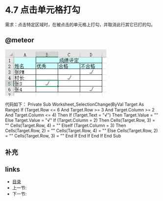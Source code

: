 # 4.7 点击单元格打勾
需求：点击特定区域时，在被点击的单元格上打勾，并取消此行其它已打的勾。

## @meteor
  
![](images/4.7.1.jpg?raw=true)

代码如下：
	Private Sub Worksheet_SelectionChange(ByVal Target As Range)
	    If (Target.Row <= 6 And Target.Row >= 3 And Target.Column >= 2 And Target.Column <= 4) Then
	        If (Target.Text = "√") Then
	            Target.Value = ""
	        Else
	            Target.Value = "√"
	            If (Target.Column = 2) Then
	                Cells(Target.Row, 3) = ""
	                Cells(Target.Row, 4) = ""
	            ElseIf (Target.Column = 3) Then
	                Cells(Target.Row, 2) = ""
	                Cells(Target.Row, 4) = ""
	            Else
	                Cells(Target.Row, 2) = ""
	                Cells(Target.Row, 3) = ""
	            End If
	        End If
	    End If
	End Sub

## 补充

## links
  * [目录](<preface.md>)
  * 上一节: [](<04.6.md>)
  * 下一节: [](<04.8.md>)
